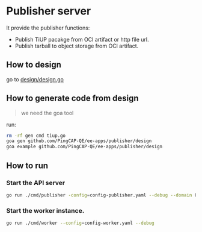 # Publisher server

It provide the publisher functions:
- Publish TiUP pacakge from OCI artifact or http file url.
- Publish tarball to object storage from OCI artifact.

## How to design

go to [design/design.go](./design/design.go)

## How to generate code from design

> we need the goa tool

run:
```bash
rm -rf gen cmd tiup.go
goa gen github.com/PingCAP-QE/ee-apps/publisher/design
goa example github.com/PingCAP-QE/ee-apps/publisher/design
```

## How to run


### Start the API server

```bash
go run ./cmd/publisher -config=config-publisher.yaml --debug --domain 0.0.0.0:8080
```

### Start the worker instance.

```bash
go run ./cmd/worker --config=config-worker.yaml --debug
```
